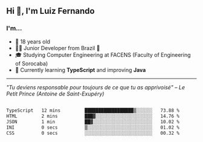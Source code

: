 <h2>Hi 👋, I'm Luiz Fernando</h2>

### I'm...
* 🤟 18 years old
* 👨‍💻 Junior Developer from Brazil 💚
* 🎓 Studying Computer Engineering at FACENS (Faculty of Engineering of Sorocaba)
* 🔭 Currently learning **TypeScript** and improving **Java**

---

_"Tu deviens responsable pour toujours de ce que tu as apprivoisé" – Le Petit Prince (Antoine de Saint-Exupéry)_

##

<!--START_SECTION:waka-->

```txt
TypeScript   12 mins         ██████████████████▒░░░░░░   73.88 %
HTML         2 mins          ███▓░░░░░░░░░░░░░░░░░░░░░   14.76 %
JSON         1 min           ██▓░░░░░░░░░░░░░░░░░░░░░░   10.02 %
INI          0 secs          ▒░░░░░░░░░░░░░░░░░░░░░░░░   01.02 %
CSS          0 secs          ░░░░░░░░░░░░░░░░░░░░░░░░░   00.32 %
```

<!--END_SECTION:waka-->
